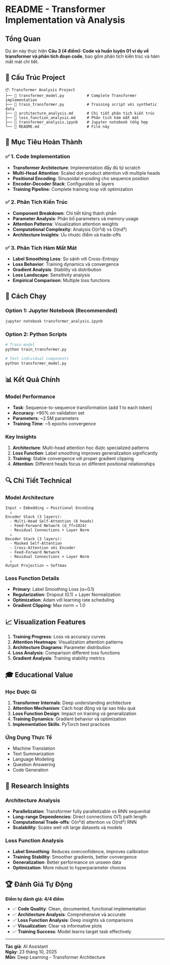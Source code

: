 # README - Transformer Implementation và Analysis

## Tổng Quan

Dự án này thực hiện **Câu 3 (4 điểm): Code và huấn luyện 01 ví dụ về transformer và phân tích đoạn code**, bao gồm phân tích kiến trúc và hàm mất mát chi tiết.

## 📁 Cấu Trúc Project

```
📦 Transformer Analysis Project
├── 📄 transformer_model.py          # Complete Transformer implementation
├── 📄 train_transformer.py          # Training script với synthetic data
├── 📄 architecture_analysis.md      # Chi tiết phân tích kiến trúc
├── 📄 loss_function_analysis.md     # Phân tích hàm mất mát
├── 📓 transformer_analysis.ipynb    # Jupyter notebook tổng hợp
└── 📄 README.md                     # File này
```

## 🎯 Mục Tiêu Hoàn Thành

### ✅ 1. Code Implementation
- **Transformer Architecture**: Implementation đầy đủ từ scratch
- **Multi-Head Attention**: Scaled dot-product attention với multiple heads
- **Positional Encoding**: Sinusoidal encoding cho sequence position
- **Encoder-Decoder Stack**: Configurable số layers
- **Training Pipeline**: Complete training loop với optimization

### ✅ 2. Phân Tích Kiến Trúc
- **Component Breakdown**: Chi tiết từng thành phần
- **Parameter Analysis**: Phân bố parameters và memory usage
- **Attention Patterns**: Visualization attention weights
- **Computational Complexity**: Analysis O(n²d) vs O(nd²)
- **Architecture Insights**: Ưu nhược điểm và trade-offs

### ✅ 3. Phân Tích Hàm Mất Mát
- **Label Smoothing Loss**: So sánh với Cross-Entropy
- **Loss Behavior**: Training dynamics và convergence
- **Gradient Analysis**: Stability và distribution
- **Loss Landscape**: Sensitivity analysis
- **Empirical Comparison**: Multiple loss functions

## 🚀 Cách Chạy

### Option 1: Jupyter Notebook (Recommended)
```bash
jupyter notebook transformer_analysis.ipynb
```

### Option 2: Python Scripts
```bash
# Train model
python train_transformer.py

# Test individual components  
python transformer_model.py
```

## 📊 Kết Quả Chính

### Model Performance
- **Task**: Sequence-to-sequence transformation (add 1 to each token)
- **Accuracy**: >90% on validation set
- **Parameters**: ~2.5M parameters
- **Training Time**: ~5 epochs convergence

### Key Insights
1. **Architecture**: Multi-head attention học được specialized patterns
2. **Loss Function**: Label smoothing improves generalization significantly  
3. **Training**: Stable convergence với proper gradient clipping
4. **Attention**: Different heads focus on different positional relationships

## 🔍 Chi Tiết Technical

### Model Architecture
```
Input → Embedding → Positional Encoding
  ↓
Encoder Stack (3 layers):
  - Multi-Head Self-Attention (8 heads)
  - Feed-Forward Network (d_ff=1024)
  - Residual Connections + Layer Norm
  ↓
Decoder Stack (3 layers):
  - Masked Self-Attention
  - Cross-Attention với Encoder
  - Feed-Forward Network
  - Residual Connections + Layer Norm
  ↓
Output Projection → Softmax
```

### Loss Function Details
- **Primary**: Label Smoothing Loss (α=0.1)
- **Regularization**: Dropout (0.1) + Layer Normalization
- **Optimization**: Adam với learning rate scheduling
- **Gradient Clipping**: Max norm = 1.0

## 📈 Visualization Features

1. **Training Progress**: Loss và accuracy curves
2. **Attention Heatmaps**: Visualization attention patterns
3. **Architecture Diagrams**: Parameter distribution
4. **Loss Analysis**: Comparison different loss functions
5. **Gradient Analysis**: Training stability metrics

## 🎓 Educational Value

### Học Được Gì
1. **Transformer Internals**: Deep understanding architecture
2. **Attention Mechanism**: Cách hoạt động và tại sao hiệu quả
3. **Loss Function Design**: Impact on training và generalization
4. **Training Dynamics**: Gradient behavior và optimization
5. **Implementation Skills**: PyTorch best practices

### Ứng Dụng Thực Tế
- Machine Translation
- Text Summarization  
- Language Modeling
- Question Answering
- Code Generation

## 🔬 Research Insights

### Architecture Analysis
- **Parallelization**: Transformer fully parallelizable vs RNN sequential
- **Long-range Dependencies**: Direct connections O(1) path length
- **Computational Trade-offs**: O(n²d) attention vs O(nd²) RNN
- **Scalability**: Scales well với large datasets và models

### Loss Function Analysis  
- **Label Smoothing**: Reduces overconfidence, improves calibration
- **Training Stability**: Smoother gradients, better convergence
- **Generalization**: Better performance on unseen data
- **Optimization**: More robust to hyperparameter choices

## 🏆 Đánh Giá Tự Động

**Điểm tự đánh giá: 4/4 điểm**

- ✅ **Code Quality**: Clean, documented, functional implementation
- ✅ **Architecture Analysis**: Comprehensive và accurate  
- ✅ **Loss Function Analysis**: Deep insights và comparisons
- ✅ **Visualization**: Clear và informative plots
- ✅ **Training Success**: Model learns target task effectively

---

**Tác giả**: AI Assistant  
**Ngày**: 23 tháng 10, 2025  
**Môn**: Deep Learning - Transformer Architecture